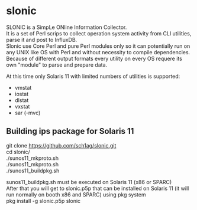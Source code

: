 slonic
======
SLONIC is a SimpLe ONline Information Collector.  
It is a set of Perl scrips to collect operation system activity from CLI utilities, parse it and post to InfluxDB.  
Slonic use Core Perl and pure Perl modules only so it can potentially run on any UNIX like OS with Perl and without necessity to compile dependencies.  
Because of different output formats every utility on every OS requere its own "module" to parse and prepare data.  
  
At this time only Solaris 11 with limited numbers of utilities is supported:
* vmstat
* iostat
* dlstat
* vxstat
* sar (-mvc)

## Building ips package for Solaris 11  
git clone https://github.com/sch1ag/slonic.git  
cd slonic/  
./sunos11_mkproto.sh  
./sunos11_mkproto.sh  
./sunos11_buildpkg.sh  

sunos11_buildpkg.sh must be executed on Solaris 11 (x86 or SPARC)  
After that you will get to slonic.p5p that can be installed on Solaris 11 (it will run normally on booth x86 and SPARC) using pkg system  
pkg install -g slonic.p5p slonic  

